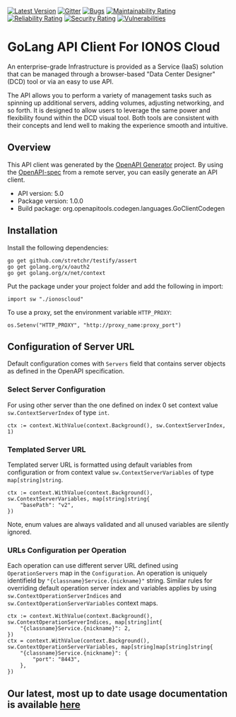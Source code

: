 [![Latest Version](https://img.shields.io/github/v/tag/ionos-cloud/sdk-go)](https://github.com/ionos-cloud/sdk-go/releases/latest)
[![Gitter](https://img.shields.io/gitter/room/ionos-cloud/sdk-general)](https://gitter.im/ionos-cloud/sdk-general)
[![Bugs](https://sonarcloud.io/api/project_badges/measure?project=sdk-go&metric=bugs&token=fb404d0cd27bc4bfd057afc86a3e76f1e4c2e340)](https://sonarcloud.io/dashboard?id=sdk-go)
[![Maintainability Rating](https://sonarcloud.io/api/project_badges/measure?project=sdk-go&metric=sqale_rating&token=fb404d0cd27bc4bfd057afc86a3e76f1e4c2e340)](https://sonarcloud.io/dashboard?id=sdk-go)
[![Reliability Rating](https://sonarcloud.io/api/project_badges/measure?project=sdk-go&metric=reliability_rating&token=fb404d0cd27bc4bfd057afc86a3e76f1e4c2e340)](https://sonarcloud.io/dashboard?id=sdk-go)
[![Security Rating](https://sonarcloud.io/api/project_badges/measure?project=sdk-go&metric=security_rating&token=fb404d0cd27bc4bfd057afc86a3e76f1e4c2e340)](https://sonarcloud.io/dashboard?id=sdk-go)
[![Vulnerabilities](https://sonarcloud.io/api/project_badges/measure?project=sdk-go&metric=vulnerabilities&token=fb404d0cd27bc4bfd057afc86a3e76f1e4c2e340)](https://sonarcloud.io/dashboard?id=sdk-go)

# GoLang API Client For IONOS Cloud

An enterprise-grade Infrastructure is provided as a Service (IaaS) solution that can be managed through a browser-based \"Data Center Designer\" (DCD) tool or via an easy to use API. 

The API allows you to perform a variety of management tasks such as spinning up additional servers, adding volumes, adjusting networking, and so forth. It is designed to allow users to leverage the same power and flexibility found within the DCD visual tool. Both tools are consistent with their concepts and lend well to making the experience smooth and intuitive.

## Overview
This API client was generated by the [OpenAPI Generator](https://openapi-generator.tech) project.  By using the [OpenAPI-spec](https://www.openapis.org/) from a remote server, you can easily generate an API client.

- API version: 5.0
- Package version: 1.0.0
- Build package: org.openapitools.codegen.languages.GoClientCodegen

## Installation

Install the following dependencies:

```shell
go get github.com/stretchr/testify/assert
go get golang.org/x/oauth2
go get golang.org/x/net/context
```

Put the package under your project folder and add the following in import:

```golang
import sw "./ionoscloud"
```

To use a proxy, set the environment variable `HTTP_PROXY`:

```golang
os.Setenv("HTTP_PROXY", "http://proxy_name:proxy_port")
```

## Configuration of Server URL

Default configuration comes with `Servers` field that contains server objects as defined in the OpenAPI specification.

### Select Server Configuration

For using other server than the one defined on index 0 set context value `sw.ContextServerIndex` of type `int`.

```golang
ctx := context.WithValue(context.Background(), sw.ContextServerIndex, 1)
```

### Templated Server URL

Templated server URL is formatted using default variables from configuration or from context value `sw.ContextServerVariables` of type `map[string]string`.

```golang
ctx := context.WithValue(context.Background(), sw.ContextServerVariables, map[string]string{
	"basePath": "v2",
})
```

Note, enum values are always validated and all unused variables are silently ignored.

### URLs Configuration per Operation

Each operation can use different server URL defined using `OperationServers` map in the `Configuration`.
An operation is uniquely identifield by `"{classname}Service.{nickname}"` string.
Similar rules for overriding default operation server index and variables applies by using `sw.ContextOperationServerIndices` and `sw.ContextOperationServerVariables` context maps.

```
ctx := context.WithValue(context.Background(), sw.ContextOperationServerIndices, map[string]int{
	"{classname}Service.{nickname}": 2,
})
ctx = context.WithValue(context.Background(), sw.ContextOperationServerVariables, map[string]map[string]string{
	"{classname}Service.{nickname}": {
		"port": "8443",
	},
})
```

## Our latest, most up to date usage documentation is available [here](https://docs.ionos.com/golang-sdk/)
